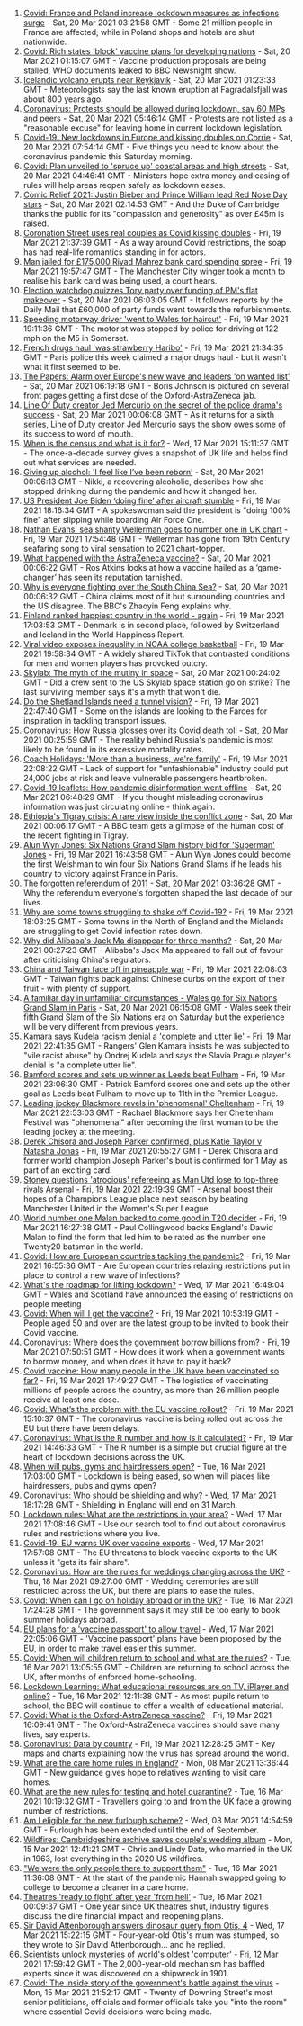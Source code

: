 1. [Covid: France and Poland increase lockdown measures as infections surge](https://www.bbc.co.uk/news/world-europe-56466223) - Sat, 20 Mar 2021 03:21:58 GMT - Some 21 million people in France are affected, while in Poland shops and hotels are shut nationwide.
1. [Covid: Rich states 'block' vaccine plans for developing nations](https://www.bbc.co.uk/news/world-56465395) - Sat, 20 Mar 2021 01:15:07 GMT - Vaccine production proposals are being stalled, WHO documents leaked to BBC Newsnight show.
1. [Icelandic volcano erupts near Reykjavik](https://www.bbc.co.uk/news/world-europe-56465393) - Sat, 20 Mar 2021 01:23:33 GMT - Meteorologists say the last known eruption at Fagradalsfjall was about 800 years ago.
1. [Coronavirus: Protests should be allowed during lockdown, say 60 MPs and peers](https://www.bbc.co.uk/news/uk-56466291) - Sat, 20 Mar 2021 05:46:14 GMT - Protests are not listed as a "reasonable excuse" for leaving home in current lockdown legislation.
1. [Covid-19: New lockdowns in Europe and kissing doubles on Corrie](https://www.bbc.co.uk/news/uk-56466899) - Sat, 20 Mar 2021 07:54:14 GMT - Five things you need to know about the coronavirus pandemic this Saturday morning.
1. [Covid: Plan unveiled to 'spruce up' coastal areas and high streets](https://www.bbc.co.uk/news/uk-politics-56461675) - Sat, 20 Mar 2021 04:46:41 GMT - Ministers hope extra money and easing of rules will help areas reopen safely as lockdown eases.
1. [Comic Relief 2021: Justin Bieber and Prince William lead Red Nose Day stars](https://www.bbc.co.uk/news/entertainment-arts-56442606) - Sat, 20 Mar 2021 02:14:53 GMT - And the Duke of Cambridge thanks the public for its "compassion and generosity" as over £45m is raised.
1. [Coronation Street uses real couples as Covid kissing doubles](https://www.bbc.co.uk/news/entertainment-arts-56453954) - Fri, 19 Mar 2021 21:37:39 GMT - As a way around Covid restrictions, the soap has had real-life romantics standing in for actors.
1. [Man jailed for £175,000 Riyad Mahrez bank card spending spree](https://www.bbc.co.uk/news/uk-england-london-56463663) - Fri, 19 Mar 2021 19:57:47 GMT - The Manchester City winger took a month to realise his bank card was being used, a court hears.
1. [Election watchdog quizzes Tory party over funding of PM's flat makeover](https://www.bbc.co.uk/news/uk-politics-56466298) - Sat, 20 Mar 2021 06:03:05 GMT - It follows reports by the Daily Mail that £60,000 of party funds went towards the refurbishments.
1. [Speeding motorway driver 'went to Wales for haircut'](https://www.bbc.co.uk/news/uk-england-somerset-56462975) - Fri, 19 Mar 2021 19:11:36 GMT - The motorist was stopped by police for driving at 122 mph on the M5 in Somerset.
1. [French drugs haul 'was strawberry Haribo'](https://www.bbc.co.uk/news/world-europe-56461868) - Fri, 19 Mar 2021 21:34:35 GMT - Paris police this week claimed a major drugs haul - but it wasn't what it first seemed to be.
1. [The Papers: Alarm over Europe's new wave and leaders 'on wanted list'](https://www.bbc.co.uk/news/blogs-the-papers-56465142) - Sat, 20 Mar 2021 06:19:18 GMT - Boris Johnson is pictured on several front pages getting a first dose of the Oxford-AstraZeneca jab.
1. [Line Of Duty creator Jed Mercurio on the secret of the police drama's success](https://www.bbc.co.uk/news/entertainment-arts-56462780) - Sat, 20 Mar 2021 00:06:08 GMT - As it returns for a sixth series, Line of Duty creator Jed Mercurio says the show owes some of its success to word of mouth.
1. [When is the census and what is it for?](https://www.bbc.co.uk/news/explainers-55935409) - Wed, 17 Mar 2021 15:11:37 GMT - The once-a-decade survey gives a snapshot of UK life and helps find out what services are needed.
1. [Giving up alcohol: 'I feel like I’ve been reborn’](https://www.bbc.co.uk/news/uk-56449419) - Sat, 20 Mar 2021 00:06:13 GMT - Nikki, a recovering alcoholic, describes how she stopped drinking during the pandemic and how it changed her.
1. [US President Joe Biden ‘doing fine’ after aircraft stumble](https://www.bbc.co.uk/news/world-us-canada-56462824) - Fri, 19 Mar 2021 18:16:34 GMT - A spokeswoman said the president is "doing 100% fine" after slipping while boarding Air Force One.
1. [Nathan Evans' sea shanty Wellerman goes to number one in UK chart](https://www.bbc.co.uk/news/entertainment-arts-56463078) - Fri, 19 Mar 2021 17:54:48 GMT - Wellerman has gone from 19th Century seafaring song to viral sensation to 2021 chart-topper.
1. [What happened with the AstraZeneca vaccine?](https://www.bbc.co.uk/news/health-56456022) - Sat, 20 Mar 2021 00:06:22 GMT - Ros Atkins looks at how a vaccine hailed as a ‘game-changer’ has seen its reputation tarnished.
1. [Why is everyone fighting over the South China Sea?](https://www.bbc.co.uk/news/world-asia-56459744) - Sat, 20 Mar 2021 00:06:32 GMT - China claims most of it but surrounding countries and the US disagree. The BBC's Zhaoyin Feng explains why.
1. [Finland ranked happiest country in the world - again](https://www.bbc.co.uk/news/world-europe-56457295) - Fri, 19 Mar 2021 17:03:53 GMT - Denmark is in second place, followed by Switzerland and Iceland in the World Happiness Report.
1. [Viral video exposes inequality in NCAA college basketball](https://www.bbc.co.uk/news/world-us-canada-56464331) - Fri, 19 Mar 2021 19:58:34 GMT - A widely shared TikTok that contrasted conditions for men and women players has provoked outcry.
1. [Skylab: The myth of the mutiny in space](https://www.bbc.co.uk/news/stories-56346001) - Sat, 20 Mar 2021 00:24:02 GMT - Did a crew sent to the US Skylab space station go on strike? The last surviving member says it's a myth that won't die.
1. [Do the Shetland Islands need a tunnel vision?](https://www.bbc.co.uk/news/uk-scotland-north-east-orkney-shetland-56325106) - Fri, 19 Mar 2021 22:47:40 GMT - Some on the islands are looking to the Faroes for inspiration in tackling transport issues.
1. [Coronavirus: How Russia glosses over its Covid death toll](https://www.bbc.co.uk/news/world-europe-56454701) - Sat, 20 Mar 2021 00:25:59 GMT - The reality behind Russia's pandemic is most likely to be found in its excessive mortality rates.
1. [Coach Holidays: 'More than a business, we're family'](https://www.bbc.co.uk/news/business-56419005) - Fri, 19 Mar 2021 22:08:22 GMT - Lack of support for "unfashionable" industry could put 24,000 jobs at risk and leave vulnerable passengers heartbroken.
1. [Covid-19 leaflets: How pandemic disinformation went offline](https://www.bbc.co.uk/news/56420379) - Sat, 20 Mar 2021 06:48:29 GMT - If you thought misleading coronavirus information was just circulating online - think again.
1. [Ethiopia's Tigray crisis: A rare view inside the conflict zone](https://www.bbc.co.uk/news/world-africa-56456793) - Sat, 20 Mar 2021 00:06:17 GMT - A BBC team gets a glimpse of the human cost of the recent fighting in Tigray.
1. [Alun Wyn Jones: Six Nations Grand Slam history bid for 'Superman' Jones](https://www.bbc.co.uk/sport/rugby-union/56449307) - Fri, 19 Mar 2021 16:43:58 GMT - Alun Wyn Jones could become the first Welshman to win four Six Nations Grand Slams if he leads his country to victory against France in Paris.
1. [The forgotten referendum of 2011](https://www.bbc.co.uk/news/uk-politics-56435341) - Sat, 20 Mar 2021 03:36:28 GMT - Why the referendum everyone's forgotten shaped the last decade of our lives.
1. [Why are some towns struggling to shake off Covid-19?](https://www.bbc.co.uk/news/health-56449409) - Fri, 19 Mar 2021 18:03:25 GMT - Some towns in the North of England and the Midlands are struggling to get Covid infection rates down.
1. [Why did Alibaba's Jack Ma disappear for three months?](https://www.bbc.co.uk/news/technology-56448688) - Sat, 20 Mar 2021 00:27:23 GMT - Alibaba's Jack Ma appeared to fall out of favour after criticising China's regulators.
1. [China and Taiwan face off in pineapple war](https://www.bbc.co.uk/news/business-56353963) - Fri, 19 Mar 2021 22:08:03 GMT - Taiwan fights back against Chinese curbs on the export of their fruit - with plenty of support.
1. [A familiar day in unfamiliar circumstances - Wales go for Six Nations Grand Slam in Paris](https://www.bbc.co.uk/sport/rugby-union/56434263) - Sat, 20 Mar 2021 06:15:08 GMT - Wales seek their fifth Grand Slam of the Six Nations era on Saturday but the experience will be very different from previous years.
1. [Kamara says Kudela racism denial a 'complete and utter lie'](https://www.bbc.co.uk/sport/football/56465292) - Fri, 19 Mar 2021 22:41:35 GMT - Rangers' Glen Kamara insists he was subjected to "vile racist abuse" by Ondrej Kudela and says the Slavia Prague player's denial is "a complete utter lie".
1. [Bamford scores and sets up winner as Leeds beat Fulham](https://www.bbc.co.uk/sport/football/56369110) - Fri, 19 Mar 2021 23:06:30 GMT - Patrick Bamford scores one and sets up the other goal as Leeds beat Fulham to move up to 11th in the Premier League.
1. [Leading jockey Blackmore revels in 'phenomenal' Cheltenham](https://www.bbc.co.uk/sport/horse-racing/56459134) - Fri, 19 Mar 2021 22:53:03 GMT - Rachael Blackmore says her Cheltenham Festival was "phenomenal" after becoming the first woman to be the leading jockey at the meeting.
1. [Derek Chisora and Joseph Parker confirmed, plus Katie Taylor v Natasha Jonas](https://www.bbc.co.uk/sport/boxing/56464595) - Fri, 19 Mar 2021 20:55:27 GMT - Derek Chisora and former world champion Joseph Parker's bout is confirmed for 1 May as part of an exciting card.
1. [Stoney questions 'atrocious' refereeing as Man Utd lose to top-three rivals Arsenal](https://www.bbc.co.uk/sport/football/56369103) - Fri, 19 Mar 2021 22:19:39 GMT - Arsenal boost their hopes of a Champions League place next season by beating Manchester United in the Women's Super League.
1. [World number one Malan backed to come good in T20 decider](https://www.bbc.co.uk/sport/cricket/56462008) - Fri, 19 Mar 2021 16:27:38 GMT - Paul Collingwood backs England's Dawid Malan to find the form that led him to be rated as the number one Twenty20 batsman in the world.
1. [Covid: How are European countries tackling the pandemic?](https://www.bbc.co.uk/news/explainers-53640249) - Fri, 19 Mar 2021 16:55:36 GMT - Are European countries relaxing restrictions put in place to control a new wave of infections?
1. [What's the roadmap for lifting lockdown?](https://www.bbc.co.uk/news/explainers-52530518) - Wed, 17 Mar 2021 16:49:04 GMT - Wales and Scotland have announced the easing of restrictions on people meeting
1. [Covid: When will I get the vaccine?](https://www.bbc.co.uk/news/health-55045639) - Fri, 19 Mar 2021 10:53:19 GMT - People aged 50 and over are the latest group to be invited to book their Covid vaccine.
1. [Coronavirus: Where does the government borrow billions from?](https://www.bbc.co.uk/news/business-50504151) - Fri, 19 Mar 2021 07:50:51 GMT - How does it work when a government wants to borrow money, and when does it have to pay it back?
1. [Covid vaccine: How many people in the UK have been vaccinated so far?](https://www.bbc.co.uk/news/health-55274833) - Fri, 19 Mar 2021 17:49:27 GMT - The logistics of vaccinating millions of people across the country, as more than 26 million people receive at least one dose.
1. [Covid: What’s the problem with the EU vaccine rollout?](https://www.bbc.co.uk/news/explainers-52380823) - Fri, 19 Mar 2021 15:10:37 GMT - The coronavirus vaccine is being rolled out across the EU but there have been delays.
1. [Coronavirus: What is the R number and how is it calculated?](https://www.bbc.co.uk/news/health-52473523) - Fri, 19 Mar 2021 14:46:33 GMT - The R number is a simple but crucial figure at the heart of lockdown decisions across the UK.
1. [When will pubs, gyms and hairdressers open?](https://www.bbc.co.uk/news/explainers-53349989) - Tue, 16 Mar 2021 17:03:00 GMT - Lockdown is being eased, so when will places like hairdressers, pubs and gyms open?
1. [Coronavirus: Who should be shielding and why?](https://www.bbc.co.uk/news/health-51997151) - Wed, 17 Mar 2021 18:17:28 GMT - Shielding in England will end on 31 March.
1. [Lockdown rules: What are the restrictions in your area?](https://www.bbc.co.uk/news/uk-54373904) - Wed, 17 Mar 2021 17:08:46 GMT - Use our search tool to find out about coronavirus rules and restrictions where you live.
1. [Covid-19: EU warns UK over vaccine exports](https://www.bbc.co.uk/news/45877605) - Wed, 17 Mar 2021 17:57:08 GMT - The EU threatens to block vaccine exports to the UK unless it "gets its fair share".
1. [Coronavirus: How are the rules for weddings changing across the UK?](https://www.bbc.co.uk/news/explainers-52811509) - Thu, 18 Mar 2021 09:27:00 GMT - Wedding ceremonies are still restricted across the UK, but there are plans to ease the rules.
1. [Covid: When can I go on holiday abroad or in the UK?](https://www.bbc.co.uk/news/explainers-52646738) - Tue, 16 Mar 2021 17:24:28 GMT - The government says it may still be too early to book summer holidays abroad.
1. [EU plans for a 'vaccine passport' to allow travel](https://www.bbc.co.uk/news/world-europe-56436910) - Wed, 17 Mar 2021 22:05:06 GMT - 'Vaccine passport' plans have been proposed by the EU, in order to make travel easier this summer.
1. [Covid: When will children return to school and what are the rules?](https://www.bbc.co.uk/news/education-51643556) - Tue, 16 Mar 2021 13:05:55 GMT - Children are returning to school across the UK, after months of enforced home-schooling.
1. [Lockdown Learning: What educational resources are on TV, iPlayer and online?](https://www.bbc.co.uk/news/education-55591821) - Tue, 16 Mar 2021 12:11:38 GMT - As most pupils return to school, the BBC will continue to offer a wealth of educational material.
1. [Covid: What is the Oxford-AstraZeneca vaccine?](https://www.bbc.co.uk/news/health-55302595) - Fri, 19 Mar 2021 16:09:41 GMT - The Oxford-AstraZeneca vaccines should save many lives, say experts.
1. [Coronavirus: Data by country](https://www.bbc.co.uk/news/world-51235105) - Fri, 19 Mar 2021 12:28:25 GMT - Key maps and charts explaining how the virus has spread around the world.
1. [What are the care home rules in England?](https://www.bbc.co.uk/news/explainers-53503712) - Mon, 08 Mar 2021 13:36:44 GMT - New guidance gives hope to relatives wanting to visit care homes.
1. [What are the new rules for testing and hotel quarantine?](https://www.bbc.co.uk/news/explainers-52544307) - Tue, 16 Mar 2021 10:19:32 GMT - Travellers going to and from the UK face a growing number of restrictions.
1. [Am I eligible for the new furlough scheme?](https://www.bbc.co.uk/news/explainers-52135342) - Wed, 03 Mar 2021 14:54:59 GMT - Furlough has been extended until the end of September.
1. [Wildfires: Cambridgeshire archive saves couple's wedding album](https://www.bbc.co.uk/news/uk-england-cambridgeshire-56401868) - Mon, 15 Mar 2021 12:41:21 GMT - Chris and Lindy Date, who married in the UK in 1963, lost everything in the 2020 US wildfires.
1. ["We were the only people there to support them"](https://www.bbc.co.uk/news/uk-scotland-glasgow-west-56416118) - Tue, 16 Mar 2021 11:36:08 GMT - At the start of the pandemic Hannah swapped going to college to become a cleaner in a care home.
1. [Theatres 'ready to fight' after year 'from hell'](https://www.bbc.co.uk/news/business-56394404) - Tue, 16 Mar 2021 00:09:37 GMT - One year since UK theatres shut, industry figures discuss the dire financial impact and reopening plans.
1. [Sir David Attenborough answers dinosaur query from Otis, 4](https://www.bbc.co.uk/news/uk-wales-56429104) - Wed, 17 Mar 2021 15:22:15 GMT - Four-year-old Otis's mum was stumped, so they wrote to Sir David Attenborough... and he replied.
1. [Scientists unlock mysteries of world's oldest 'computer'](https://www.bbc.co.uk/news/science-environment-56377567) - Fri, 12 Mar 2021 17:59:42 GMT - The 2,000-year-old mechanism has baffled experts since it was discovered on a shipwreck in 1901.
1. [Covid: The inside story of the government's battle against the virus](https://www.bbc.co.uk/news/uk-politics-56361599) - Mon, 15 Mar 2021 21:52:17 GMT - Twenty of Downing Street's most senior politicians, officials and former officials take you "into the room" where essential Covid decisions were being made.
